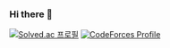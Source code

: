 ### Hi there 👋

[![Solved.ac
프로필](http://mazassumnida.wtf/api/generate_badge?boj=wnguscjf01)](https://solved.ac/wnguscjf01)  [![CodeForces Profile](https://cf.leed.at?id=ChurriesJubilee)](https://codeforces.com/profile/ChurriesJubilee)
